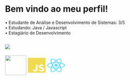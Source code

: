 <h1> Bem vindo ao meu perfil! </h1>

• Estudante de Análise e Desenvolvimento de Sistemas: 3/5 <br>
• Estudando: Java / Javascript <br>
• Estagiário de Desenvolvimento <br>

##
<img height="180em" src="https://github-readme-stats.vercel.app/api/top-langs/?username=JoaoLeo&layout=compact&langs_count=7&theme=tokyonight"/>
<div style="display: inline_block"><br>
<img align="center" height="65" width="70" src="https://cdn.jsdelivr.net/gh/devicons/devicon/icons/java/java-original-wordmark.svg">
  <img align="center" height="50" width="60" src="https://raw.githubusercontent.com/devicons/devicon/master/icons/javascript/javascript-plain.svg">
  <img align="center" height="50" width="60" src="https://raw.githubusercontent.com/devicons/devicon/master/icons/react/react-original.svg">
</div>


